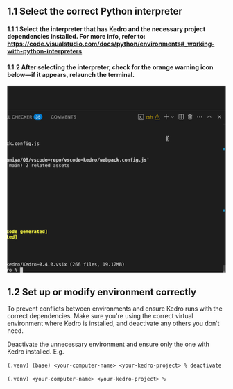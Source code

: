 ## 1.1 Select the correct Python interpreter

#### 1.1.1 Select the interpreter that has Kedro and the necessary project dependencies installed. For more info, refer to: https://code.visualstudio.com/docs/python/environments#_working-with-python-interpreters

#### 1.1.2 After selecting the interpreter, check for the orange warning icon below—if it appears, relaunch the terminal.

![Verify the correct python interpreter](../vsc-orange-icon.gif)

## 1.2 Set up or modify environment correctly

To prevent conflicts between environments and ensure Kedro runs with the correct dependencies. Make sure you're using the correct virtual environment where Kedro is installed, and deactivate any others you don't need.

Deactivate the unnecessary environment and ensure only the one with Kedro installed. E.g.

`(.venv) (base) <your-computer-name> <your-kedro-project> % deactivate`

`(.venv) <your-computer-name> <your-kedro-project> %`